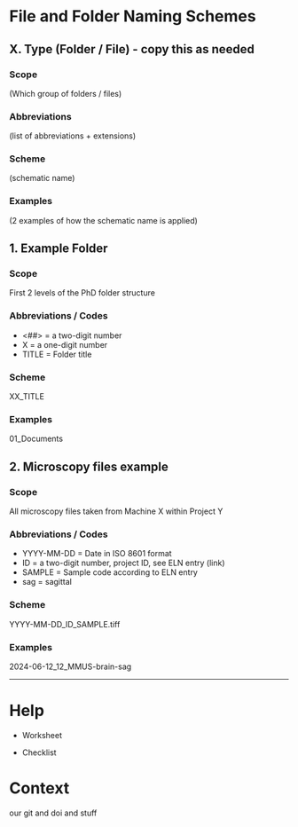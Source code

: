 

# File and Folder Naming Schemes

## X. Type (Folder / File) - copy this as needed
### Scope
(Which group of folders / files)

### Abbreviations
(list of abbreviations + extensions)

### Scheme
(schematic name)

### Examples
(2 examples of how the schematic name is applied)




## 1. Example Folder
### Scope
First 2 levels of the PhD folder structure

### Abbreviations / Codes
* <##> = a two-digit number
* X = a one-digit number
* TITLE = Folder title 

### Scheme
XX_TITLE

### Examples
01_Documents


## 2. Microscopy files example
### Scope
All microscopy files taken from Machine X within Project Y

### Abbreviations / Codes
* YYYY-MM-DD = Date in ISO 8601 format
* ID = a two-digit number, project ID, see ELN entry (link)
* SAMPLE = Sample code according to ELN entry 
* sag = sagittal

### Scheme
YYYY-MM-DD_ID_SAMPLE.tiff

### Examples
2024-06-12_12_MMUS-brain-sag






_______________
# Help
* Worksheet

* Checklist


# Context 
our git and doi and stuff